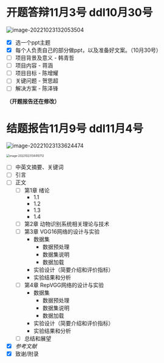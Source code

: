 # 开题答辩11月3号 ddl10月30号

![image-20221023132053504](C:\Users\13107\AppData\Roaming\Typora\typora-user-images\image-20221023132053504.png)

- [x] 选一个ppt主题
- [x] 每个人负责自己的部分做ppt，以及准备好文案。（10月30号）
- [ ] 项目背景及意义 - 韩青哲
- [ ] 项目内容 - 蒋涵
- [ ] 项目目标 - 陈增耀
- [ ] 关键问题 - 贺思超
- [ ] 解决方案 - 陈泽锋

**（开题报告还在修改）**

# 结题报告11月9号 ddl11月4号

![image-20221023133624474](C:\Users\13107\AppData\Roaming\Typora\typora-user-images\image-20221023133624474.png)

<img src="C:\Users\13107\AppData\Roaming\Typora\typora-user-images\image-20221023134410712.png" alt="image-20221023134410712" style="zoom:50%;" />

- [ ] 中英文摘要、关键词
- [ ] 引言
- [ ] 正文
  - [ ] 第1章 绪论
    - 1.1
    - 1.2
    - 1.3
    - 1.4
  - [ ] 第2章 动物识别系统相关理论与技术
  - [ ] 第3章 VGG16网络的设计与实验 
    - 数据集
      - 数据预处理
      - 数据集说明
      - 数据加载
    - 实验设计（简要介绍和评价指标）
    - 实验结果和分析
  - [ ] 第4章 RepVGG网络的设计与实验
      - 数据集
        - 数据预处理
        - 数据集说明
        - 数据加载
      - 实验设计（简要介绍和评价指标）
      - 实验结果和分析
  - [ ] 总结和展望
- [x] *参考文献*
- [x] 致谢/附录